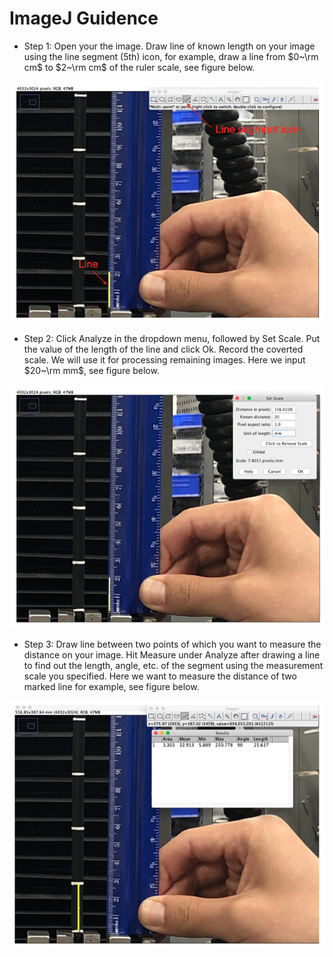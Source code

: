 # ImageJ Guidence
* Step 1:  Open your the image. Draw line of known length on your image using the line segment (5th) icon, for example, draw a line from $0~\rm cm$ to $2~\rm cm$ of the ruler scale, see figure below.

<center>
<img src="ImageJ1.png" alt="drawing" width="600"/>
</center>

* Step 2: Click Analyze in the dropdown menu, followed by Set Scale. Put the value of the length of the line and click Ok. Record the coverted scale. We will use it for processing remaining images. Here we input $20~\rm mm$, see figure below.

<center>
<img src="ImageJ2.png" alt="drawing" width="600"/>
</center>

* Step 3: Draw line between two points of which you want to measure the distance on your image. Hit Measure under Analyze after drawing a line to find out the length, angle, etc. of the segment using the measurement scale you specified. Here we want to measure the distance of two marked line for example, see figure below.

<center>
<img src="ImageJ3.png" alt="drawing" width="600"/>
</center>